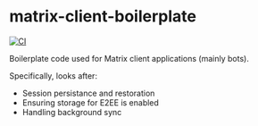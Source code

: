 # matrix-client-boilerplate

[![CI](https://github.com/DanNixon/matrix-client-boilerplate/actions/workflows/ci.yml/badge.svg)](https://github.com/DanNixon/matrix-client-boilerplate/actions/workflows/ci.yml)

Boilerplate code used for Matrix client applications (mainly bots).

Specifically, looks after:

- Session persistance and restoration
- Ensuring storage for E2EE is enabled
- Handling background sync
